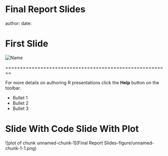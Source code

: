 Final Report Slides
========================================================
author: 
date: 

First Slide
========================================================

![Name](/Users/sambamamba/Desktop/ReportSlides/Slide1.png)

========================================================

For more details on authoring R presentations click the
**Help** button on the toolbar.

- Bullet 1
- Bullet 2
- Bullet 3

Slide With Code
Slide With Plot
========================================================

![plot of chunk unnamed-chunk-1](Final Report Slides-figure/unnamed-chunk-1-1.png)

